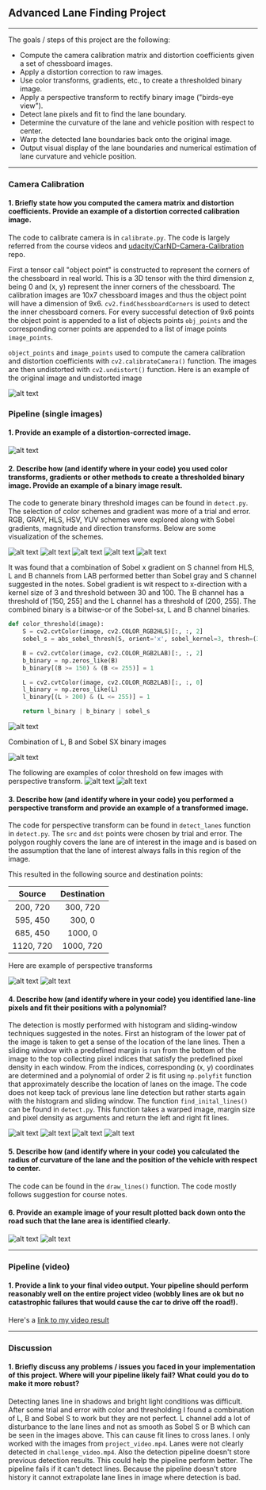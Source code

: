## Advanced Lane Finding Project
---

The goals / steps of this project are the following:

* Compute the camera calibration matrix and distortion coefficients given a set of chessboard images.
* Apply a distortion correction to raw images.
* Use color transforms, gradients, etc., to create a thresholded binary image.
* Apply a perspective transform to rectify binary image ("birds-eye view").
* Detect lane pixels and fit to find the lane boundary.
* Determine the curvature of the lane and vehicle position with respect to center.
* Warp the detected lane boundaries back onto the original image.
* Output visual display of the lane boundaries and numerical estimation of lane curvature and vehicle position.

[//]: # (Image References)

[image1]: ./output_images/color_threshold1.png
[image2]: ./output_images/color_threshold2.png
[image3]: ./output_images/combined.png
[image4]: ./output_images/combined1.png
[image5]: ./output_images/hls.png
[image6]: ./output_images/hsv.png
[image7]: ./output_images/lab.png
[image8]: ./output_images/lane1.png
[image9]: ./output_images/lane2.png
[image10]: ./output_images/lane_fit.png
[image11]: ./output_images/perspective1.png
[image12]: ./output_images/perspective2.png
[image13]: ./output_images/rgb.png
[image14]: ./output_images/save_output_here.txt
[image15]: ./output_images/sliding_window.png
[image16]: ./output_images/undistorted1.png
[image17]: ./output_images/undistorted2.png
[image18]: ./output_images/unwarped.png
[image19]: ./output_images/warped.png
[image20]: ./output_images/yuv.png
---

### Camera Calibration

#### 1. Briefly state how you computed the camera matrix and distortion coefficients. Provide an example of a distortion corrected calibration image.

The code to calibrate camera is in `calibrate.py`. The code is largely referred from the course videos and [udacity/CarND-Camera-Calibration](https://github.com/udacity/CarND-Camera-Calibration) repo.  

First a tensor call "object point" is constructed to represent the corners of the chessboard in real world. This is a 3D tensor with the third dimension z, being 0 and (x, y) represent the inner corners of the chessboard. The calibration images are 10x7 chessboard images and thus the object point will have a dimension of 9x6. `cv2.findChessboardCorners` is used to detect the inner chessboard corners. For every successful detection of 9x6 points the object point is appended to a list of objects points `obj_points` and the corresponding corner points are appended to a list of image points `image_points`.

 `object_points` and `image_points` used to compute the camera calibration and distortion coefficients with `cv2.calibrateCamera()` function.  The images are then undistorted with `cv2.undistort()` function. Here is an example of the original image and undistorted image

![alt text][image16]

### Pipeline (single images)

#### 1. Provide an example of a distortion-corrected image.

![alt text][image17]

#### 2. Describe how (and identify where in your code) you used color transforms, gradients or other methods to create a thresholded binary image.  Provide an example of a binary image result.

The code to generate binary threshold images can be found in `detect.py`. The selection of color schemes and gradient was more of a trial and error. RGB, GRAY, HLS, HSV, YUV schemes were explored along with Sobel gradients, magnitude and direction transforms. Below are some visualization of the schemes.

![alt text][image13]
![alt text][image5]
![alt text][image6]
![alt text][image7]
![alt text][image20]

It was found that a combination of Sobel x gradient on S channel from HLS, L and B channels from LAB performed better than
Sobel gray and S channel suggested in the notes. Sobel gradient is wit respect to x-direction with a kernel size of 3 and
threshold between 30 and 100. The B channel has a threshold of [150, 255] and the L channel has a threshold of (200, 255].
  The combined binary is a bitwise-or of the Sobel-sx, L and B channel binaries.

```python
def color_threshold(image):
    S = cv2.cvtColor(image, cv2.COLOR_RGB2HLS)[:, :, 2]
    sobel_s = abs_sobel_thresh(S, orient='x', sobel_kernel=3, thresh=(30, 100))

    B = cv2.cvtColor(image, cv2.COLOR_RGB2LAB)[:, :, 2]
    b_binary = np.zeros_like(B)
    b_binary[(B >= 150) & (B <= 255)] = 1

    L = cv2.cvtColor(image, cv2.COLOR_RGB2LAB)[:, :, 0]
    l_binary = np.zeros_like(L)
    l_binary[(L > 200) & (L <= 255)] = 1

    return l_binary | b_binary | sobel_s
```

![alt text][image3]

Combination of L, B and Sobel SX binary images

![alt text][image4]

The following are examples of color threshold on few images with perspective transform.
![alt text][image1]
![alt text][image2]


#### 3. Describe how (and identify where in your code) you performed a perspective transform and provide an example of a transformed image.

The code for perspective transform can be found in `detect_lanes` function in `detect.py`. The `src` and `dst` points were chosen by trial and error. The polygon roughly covers the lane are of interest in the image and is based on the assumption that the lane of interest always falls in this region of the image.

This resulted in the following source and destination points:

| Source        | Destination   |
|:-------------:|:-------------:|
| 200, 720      | 300, 720      |
| 595, 450      | 300, 0        |
| 685, 450      | 1000, 0       |
| 1120, 720     | 1000, 720     |

Here are example of perspective transforms

![alt text][image12]
![alt text][image11]

#### 4. Describe how (and identify where in your code) you identified lane-line pixels and fit their positions with a polynomial?

The detection is mostly performed with histogram and sliding-window techniques suggested in the notes. First an histogram of the lower pat of the image is taken to get a sense of the location of the lane lines. Then a sliding window with a predefined margin is run from the bottom of the image to the top collecting pixel indices that satisfy the predefined pixel density in each window. From the indices, corresponding (x, y) coordinates are determined and a polynomial of order 2 is fit using `np.polyfit` function that approximately describe the location of lanes on the image. The code does not keep tack of previous lane line detection but rather starts again with the histogram and sliding window. The function `find_inital_lines()` can be found in `detect.py`. This function takes a warped image, margin size and pixel density as arguments and return the left and right fit lines.   

![alt text][image19]
![alt text][image15]
![alt text][image10]
![alt text][image18]

#### 5. Describe how (and identify where in your code) you calculated the radius of curvature of the lane and the position of the vehicle with respect to center.

The code can be found in the `draw_lines()` function. The code mostly follows suggestion for course notes.

#### 6. Provide an example image of your result plotted back down onto the road such that the lane area is identified clearly.

![alt text][image8]
![alt text][image9]

---

### Pipeline (video)

#### 1. Provide a link to your final video output.  Your pipeline should perform reasonably well on the entire project video (wobbly lines are ok but no catastrophic failures that would cause the car to drive off the road!).

Here's a [link to my video result](./project_video_output.mp4)

---

### Discussion

#### 1. Briefly discuss any problems / issues you faced in your implementation of this project.  Where will your pipeline likely fail?  What could you do to make it more robust?

Detecting lanes line in shadows and bright light conditions was difficult. After some trial and error with color and thresholding I found a combination of L, B and Sobel S to work but they are not perfect. L channel add a lot of disturbance to the lane lines and not as smooth as Sobel S or B which can be seen in the images above. This can cause fit lines to cross lanes. I only worked with the images from `project_video.mp4`. Lanes were not clearly detected in `challenge_video.mp4`. Also the detection pipeline doesn't store previous detection results. This could help the pipeline perform better.  The pipeline fails if it can't detect lines. Because the pipeline doesn't store history it cannot extrapolate lane lines in image where detection is bad.
